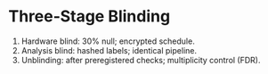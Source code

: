 # Three‑Stage Blinding
1. Hardware blind: 30% null; encrypted schedule.
2. Analysis blind: hashed labels; identical pipeline.
3. Unblinding: after preregistered checks; multiplicity control (FDR).